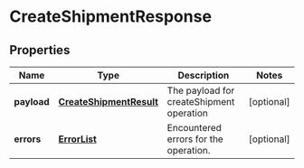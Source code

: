 
# CreateShipmentResponse

## Properties
Name | Type | Description | Notes
------------ | ------------- | ------------- | -------------
**payload** | [**CreateShipmentResult**](CreateShipmentResult.md) | The payload for createShipment operation |  [optional]
**errors** | [**ErrorList**](../ErrorList.md) | Encountered errors for the operation. |  [optional]



